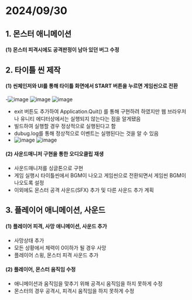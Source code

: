 # 2024/09/30
## 1. 몬스터 애니메이션
#### (1) 몬스터 피격시에도 공격판정이 남아 있던 버그 수정

## 2. 타이틀 씬 제작
#### (1) 씬체인저와 UI를 통해 타이틀 화면에서 START 버튼을 누르면 게임씬으로 전환
-![image](https://github.com/user-attachments/assets/a538edbc-d1c7-4628-8c12-3eff2afc95fc)
![image](https://github.com/user-attachments/assets/fa0349b2-5010-4d8a-8e9f-f54071e64b9a)
![image](https://github.com/user-attachments/assets/e9656a41-150f-47e0-a8c5-faa3746a46e3)
- exit 버튼도 추가하여 Application.Quit() 를 통해 구현하려 하였지만 웹 브라우저나 유니티 에디터상에서는 실행되지 않는다는 점을 알게됐음
- 빌드하여 실행할 경우 정상적으로 실행된다고 함
- dubug.log를 통해 정상적으로 이벤트는 실행된다는 것을 알 수 있음
- ![image](https://github.com/user-attachments/assets/38a8e384-b1b8-4bc4-abe1-84e3d4089a07)
![image](https://github.com/user-attachments/assets/6f00376e-1100-4ad3-b12b-397af8aba94e)

#### (2) 사운드매니저 구현을 통한 오디오클립 재생
- 사운드매니저를 싱글톤으로 구현
- 게임 실행시 타이틀씬에서 BGM이 나오고 게임씬으로 전환되면서 게임씬 BGM이 나오도록 설정
- 이외에도 몬스터 공격 사운드(SFX) 추가 및 다른 사운드 추가 계획

## 3. 플레이어 애니메이션, 사운드
#### (1) 플레이어 피격, 사망 애니메이션, 사운드 추가
- 사망상태 추가
- 모든 상황에서 체력이 0이하가 될 경우 사망
- 플레이어 스윙, 몬스터 피격 사운드 추가

#### (2) 플레이어, 몬스터 움직임 수정
- 애니메이션과 움직임을 맞추기 위해 공격시 움직임을 하지 못하게 수정
- 몬스터의 경우 공격시, 피격시 움직임을 하지 못하게 수정
